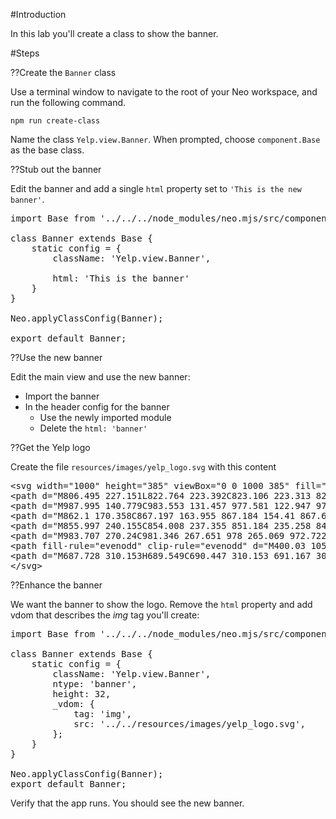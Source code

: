 #Introduction

In this lab you'll create a class to show the banner.

#Steps

??Create the `Banner` class

Use a terminal window to navigate to the root of your Neo workspace, 
and run the following command. 

    npm run create-class

Name the class `Yelp.view.Banner`. When prompted, choose `component.Base` as the 
base class.

??Stub out the banner

Edit the banner and add a single `html` property set to `'This is the new banner'`.

<pre class="runnable readonly text 260">
import Base from '../../../node_modules/neo.mjs/src/component/Base.mjs';

class Banner extends Base {
    static config = {
        className: 'Yelp.view.Banner',

        html: 'This is the banner'
    }
}

Neo.applyClassConfig(Banner);

export default Banner;</pre>

??Use the new banner

Edit the main view and use the new banner:

- Import the banner
- In the header config for the banner
    - Use the newly imported module
    - Delete the `html: 'banner'`

??Get the Yelp logo

Create the file `resources/images/yelp_logo.svg` with this content

<pre class="runnable readonly text 200">
&lt;svg width="1000" height="385" viewBox="0 0 1000 385" fill="none" xmlns="http://www.w3.org/2000/svg">
&lt;path d="M806.495 227.151L822.764 223.392C823.106 223.313 823.671 223.183 824.361 222.96C828.85 221.753 832.697 218.849 835.091 214.862C837.485 210.874 838.241 206.113 837.198 201.582C837.175 201.482 837.153 201.388 837.13 201.289C836.596 199.117 835.66 197.065 834.37 195.239C832.547 192.926 830.291 190.991 827.728 189.542C824.711 187.82 821.553 186.358 818.289 185.171L800.452 178.659C790.441 174.937 780.432 171.309 770.328 167.771C763.776 165.439 758.224 163.393 753.4 161.901C752.49 161.62 751.485 161.34 750.669 161.058C744.837 159.271 740.739 158.53 737.272 158.505C734.956 158.42 732.649 158.841 730.511 159.738C728.283 160.699 726.282 162.119 724.639 163.906C723.822 164.835 723.054 165.806 722.337 166.815C721.665 167.843 721.049 168.907 720.491 170.001C719.876 171.174 719.348 172.391 718.911 173.642C715.6 183.428 713.951 193.7 714.032 204.029C714.091 213.368 714.342 225.354 719.475 233.479C720.712 235.564 722.372 237.366 724.348 238.769C728.004 241.294 731.7 241.627 735.544 241.904C741.289 242.316 746.855 240.905 752.403 239.623L806.45 227.135L806.495 227.151Z" fill="#FF1A1A"/>
&lt;path d="M987.995 140.779C983.553 131.457 977.581 122.947 970.328 115.601C969.39 114.669 968.385 113.806 967.321 113.02C966.339 112.283 965.318 111.598 964.264 110.967C963.18 110.373 962.065 109.837 960.924 109.362C958.668 108.476 956.25 108.077 953.829 108.19C951.513 108.322 949.254 108.956 947.207 110.049C944.105 111.591 940.748 114.07 936.283 118.221C935.666 118.834 934.891 119.525 934.195 120.177C930.511 123.641 926.413 127.911 921.536 132.883C914.002 140.497 906.583 148.152 899.21 155.89L886.017 169.571C883.601 172.071 881.401 174.771 879.441 177.643C877.771 180.07 876.59 182.799 875.963 185.678C875.6 187.886 875.653 190.142 876.12 192.329C876.143 192.429 876.164 192.523 876.187 192.622C877.229 197.154 879.988 201.103 883.883 203.637C887.778 206.172 892.505 207.094 897.068 206.211C897.791 206.106 898.352 205.982 898.693 205.898L969.033 189.646C974.576 188.365 980.202 187.191 985.182 184.3C988.522 182.363 991.699 180.443 993.878 176.569C995.043 174.441 995.748 172.092 995.948 169.675C997.027 160.089 992.021 149.202 987.995 140.779Z" fill="#FF1A1A"/>
&lt;path d="M862.1 170.358C867.197 163.955 867.184 154.41 867.64 146.607C869.174 120.536 870.79 94.4619 872.07 68.3766C872.56 58.4962 873.624 48.7498 873.036 38.7944C872.552 30.5816 872.492 21.1521 867.307 14.4122C858.154 2.52688 838.636 3.50371 825.319 5.34732C821.239 5.91358 817.153 6.6749 813.099 7.64807C809.045 8.62124 805.033 9.6841 801.108 10.9412C788.329 15.127 770.365 22.8103 767.323 37.5341C765.608 45.858 769.672 54.3727 772.824 61.9691C776.645 71.1774 781.865 79.4721 786.622 88.1401C799.198 111.024 812.008 133.765 824.782 156.53C828.597 163.326 832.755 171.933 840.135 175.454C840.623 175.667 841.121 175.856 841.628 176.018C844.937 177.272 848.545 177.513 851.993 176.712C852.201 176.664 852.405 176.617 852.608 176.57C855.792 175.704 858.675 173.973 860.937 171.568C861.345 171.185 861.734 170.782 862.1 170.358Z" fill="#FF1A1A"/>
&lt;path d="M855.997 240.155C854.008 237.355 851.184 235.258 847.931 234.162C844.677 233.065 841.16 233.027 837.881 234.051C837.111 234.307 836.361 234.618 835.636 234.983C834.515 235.554 833.445 236.221 832.439 236.976C829.507 239.148 827.039 241.97 824.791 244.8C824.221 245.522 823.7 246.483 823.022 247.1L811.708 262.663C805.295 271.382 798.971 280.123 792.7 289.003C788.608 294.735 785.068 299.576 782.273 303.859C781.743 304.666 781.193 305.567 780.689 306.284C777.338 311.469 775.441 315.252 774.467 318.622C773.735 320.862 773.503 323.234 773.788 325.572C774.1 328.008 774.92 330.35 776.195 332.447C776.873 333.499 777.604 334.516 778.385 335.495C779.196 336.436 780.058 337.332 780.966 338.18C781.936 339.105 782.973 339.957 784.07 340.729C791.879 346.162 800.428 350.066 809.421 353.083C816.904 355.567 824.682 357.053 832.555 357.504C833.894 357.572 835.237 357.543 836.572 357.417C837.809 357.309 839.04 357.136 840.26 356.9C841.479 356.615 842.681 356.266 843.863 355.853C846.162 354.993 848.255 353.66 850.008 351.94C851.667 350.279 852.944 348.276 853.749 346.07C855.057 342.81 855.917 338.671 856.483 332.526C856.532 331.652 856.657 330.604 856.744 329.644C857.19 324.545 857.395 318.556 857.723 311.514C858.276 300.685 858.71 289.903 859.053 279.09C859.053 279.09 859.782 259.875 859.78 259.865C859.946 255.437 859.81 250.53 858.582 246.121C858.042 244.008 857.17 241.994 855.997 240.155V240.155Z" fill="#FF1A1A"/>
&lt;path d="M983.707 270.24C981.346 267.651 978 265.069 972.722 261.878C971.961 261.453 971.068 260.886 970.244 260.392C965.85 257.749 960.557 254.969 954.374 251.611C944.876 246.396 935.372 241.312 925.778 236.271L908.825 227.28C907.946 227.024 907.053 226.389 906.225 225.989C902.968 224.432 899.516 222.978 895.932 222.311C894.697 222.074 893.444 221.944 892.186 221.923C891.375 221.913 890.565 221.962 889.761 222.07C886.371 222.595 883.234 224.178 880.795 226.591C878.356 229.005 876.74 232.128 876.178 235.513C875.919 237.667 875.998 239.847 876.411 241.976C877.24 246.487 879.254 250.95 881.338 254.858L890.391 271.824C895.428 281.394 900.526 290.907 905.752 300.391C909.123 306.578 911.929 311.871 914.557 316.26C915.055 317.085 915.62 317.974 916.046 318.738C919.245 324.013 921.815 327.333 924.421 329.715C926.109 331.345 928.132 332.586 930.349 333.351C932.68 334.124 935.146 334.398 937.59 334.155C938.832 334.008 940.066 333.795 941.286 333.516C942.488 333.193 943.672 332.808 944.833 332.362C946.087 331.889 947.305 331.327 948.478 330.678C955.36 326.82 961.703 322.07 967.345 316.552C974.112 309.894 980.093 302.633 984.745 294.321C985.392 293.145 985.952 291.924 986.422 290.667C986.86 289.504 987.24 288.319 987.558 287.118C987.834 285.896 988.045 284.662 988.191 283.418C988.422 280.977 988.138 278.514 987.358 276.19C986.591 273.963 985.345 271.932 983.707 270.24V270.24Z" fill="#FF1A1A"/>
&lt;path fill-rule="evenodd" clip-rule="evenodd" d="M400.03 105.19C400.03 91.2089 411.42 79.7877 425.167 79.7877C438.717 79.7877 449.714 91.2089 450.303 105.387V303.682C450.303 317.663 438.913 329.084 425.167 329.084C411.027 329.084 400.03 317.663 400.03 303.682V105.19ZM376.657 227.672C376.461 231.61 375.479 238.896 370.373 244.213C364.874 249.923 357.412 251.302 353.092 251.302C335.123 251.4 317.155 251.45 299.187 251.499C281.218 251.548 263.248 251.597 245.279 251.696C246.85 256.619 249.992 264.101 257.062 270.994C261.382 275.129 265.506 277.492 267.273 278.476C269.434 279.855 276.896 283.793 286.126 283.793C295.945 283.793 304.586 280.642 313.03 276.31L313.736 275.945C319.604 272.904 325.66 269.766 332.079 268.631C338.363 267.646 345.04 268.827 349.949 273.16C355.841 278.279 358.197 285.762 356.037 293.442C353.484 302.106 346.218 309.589 338.559 314.118C334.239 316.678 329.526 318.844 324.813 320.617C318.725 322.783 312.441 324.358 306.157 325.343C299.872 326.327 293.392 326.721 286.911 326.524H286.911C283.769 326.524 280.431 326.524 277.092 326.13C273.558 325.736 270.023 324.949 266.684 324.161C261.186 322.98 256.08 321.207 250.974 318.844C246.064 316.678 241.155 313.921 236.638 310.771C232.121 307.62 227.997 303.879 224.07 299.94C220.338 296.002 216.804 291.67 213.662 286.944C203.057 270.797 198.147 250.908 199.129 231.61C199.915 212.706 206.199 193.802 217.589 178.443C218.823 176.519 220.247 174.883 221.596 173.333C222.18 172.663 222.75 172.008 223.284 171.354C237.35 154.158 256.142 148.716 263.894 146.471L264.328 146.345C286.519 140.044 304.978 144.179 312.441 146.345C316.172 147.33 337.185 153.828 353.484 171.354C354.27 172.141 356.43 174.701 359.179 178.443C369.505 192.508 373.066 205.605 374.272 210.042L374.301 210.146C375.479 214.478 376.657 220.386 376.657 227.672ZM261.382 195.181C249.992 204.436 246.85 216.251 246.064 219.992H331.686C330.901 216.448 327.562 204.436 316.172 195.181C304.586 185.925 292.41 185.335 288.679 185.335C284.948 185.335 272.772 185.925 261.382 195.181ZM586.98 142.998C564.593 142.998 544.169 153.041 529.637 169.385V168.794C529.048 155.6 518.05 144.967 504.696 144.967C490.753 144.967 479.56 156.191 479.56 170.172V359.409C479.56 373.391 490.753 384.615 504.696 384.615C518.64 384.615 529.833 373.391 529.833 359.409V352.123V300.334C544.365 316.482 564.593 326.721 587.176 326.721C632.147 326.721 668.674 285.959 668.674 235.155C668.478 184.35 631.951 142.998 586.98 142.998ZM575.983 285.566C550.453 285.566 529.637 263.314 529.637 235.549C529.637 207.586 550.257 185.335 575.983 185.335C601.512 185.335 622.328 207.586 622.328 235.549C622.132 263.314 601.512 285.566 575.983 285.566ZM161.425 248.348L153.177 266.464C149.446 274.341 145.715 282.415 142.18 290.488C141.052 292.966 139.916 295.494 138.764 298.057C123.068 332.981 104.44 374.43 63.8242 383.236C44.1861 387.568 14.5327 381.661 3.5354 363.15C-7.4619 344.443 8.83767 322.979 29.8504 327.902C33.1646 328.641 36.4235 330.266 39.7101 331.904C45.187 334.635 50.7406 337.404 56.7545 336.173C62.4495 335.188 65.9844 331.053 70.5011 325.736C76.7853 318.45 79.5346 310.771 80.7129 306.242C80.6147 306.045 80.5165 305.798 80.4183 305.552C80.3201 305.306 80.2219 305.06 80.1237 304.863C75.0117 295.326 70.5473 286.8 66.8178 279.677C64.3868 275.034 62.2681 270.987 60.4857 267.646C56.8287 260.714 54.0662 255.473 51.918 251.398C45.6449 239.497 44.609 237.532 41.8296 232.398C35.7418 220.78 29.2612 209.555 22.5843 198.331C15.3182 186.122 7.85577 172.535 13.9436 158.16C18.8531 146.542 31.4214 140.634 43.4006 144.376C56.0403 148.212 61.6377 160.239 66.8724 171.487C67.8188 173.52 68.7534 175.528 69.7156 177.458C78.16 194.196 86.4079 210.934 94.6559 227.672C95.382 229.336 96.4917 231.605 97.8402 234.362C99.0447 236.824 100.44 239.676 101.922 242.834C102.697 244.475 103.434 246.002 104.101 247.382C104.954 249.149 105.691 250.676 106.242 251.892C110.072 242.342 113.95 232.841 117.829 223.34C121.707 213.839 125.586 204.337 129.415 194.787C129.522 194.253 130.436 192.216 131.813 189.145C132.977 186.549 134.473 183.215 136.092 179.427C136.64 178.133 137.191 176.79 137.755 175.417C142.856 162.995 148.988 148.06 162.604 143.982C172.423 141.028 183.42 144.967 189.115 153.237C192.061 157.372 193.239 162.098 193.435 166.824C193.593 177.275 188.545 188.491 184.212 198.115C183.157 200.459 182.144 202.708 181.26 204.829C181.219 204.91 181.048 205.296 180.739 205.988C179.541 208.679 176.278 216.005 170.655 228.066C168.626 232.389 166.679 236.713 164.707 241.09C163.626 243.491 162.538 245.907 161.425 248.348Z" fill="black"/>
&lt;path d="M687.728 310.153H689.549C690.447 310.153 691.167 309.923 691.706 309.462C692.256 308.99 692.532 308.395 692.532 307.676C692.532 306.833 692.29 306.232 691.807 305.872C691.324 305.502 690.56 305.316 689.515 305.316H687.728V310.153ZM695.043 307.608C695.043 308.507 694.801 309.305 694.318 310.002C693.846 310.687 693.178 311.198 692.313 311.535L696.324 318.193H693.492L690.004 312.226H687.728V318.193H685.234V303.176H689.633C691.498 303.176 692.863 303.541 693.728 304.271C694.605 305.002 695.043 306.114 695.043 307.608ZM677.228 310.676C677.228 308.429 677.79 306.322 678.914 304.356C680.037 302.389 681.582 300.839 683.549 299.704C685.515 298.569 687.633 298.002 689.902 298.002C692.15 298.002 694.256 298.564 696.223 299.687C698.189 300.811 699.74 302.356 700.874 304.322C702.009 306.288 702.577 308.406 702.577 310.676C702.577 312.889 702.032 314.968 700.942 316.912C699.852 318.856 698.324 320.412 696.358 321.58C694.391 322.749 692.24 323.333 689.902 323.333C687.577 323.333 685.431 322.754 683.464 321.597C681.498 320.429 679.964 318.872 678.863 316.929C677.773 314.985 677.228 312.901 677.228 310.676ZM678.998 310.676C678.998 312.62 679.487 314.44 680.464 316.136C681.442 317.822 682.773 319.153 684.459 320.131C686.155 321.097 687.97 321.58 689.902 321.58C691.858 321.58 693.672 321.092 695.346 320.114C697.02 319.136 698.346 317.816 699.324 316.153C700.313 314.479 700.807 312.653 700.807 310.676C700.807 308.721 700.318 306.906 699.341 305.232C698.363 303.558 697.037 302.232 695.363 301.255C693.7 300.266 691.88 299.771 689.902 299.771C687.947 299.771 686.133 300.26 684.459 301.238C682.785 302.215 681.453 303.541 680.464 305.215C679.487 306.878 678.998 308.698 678.998 310.676Z" fill="black"/>
&lt;/svg>
</pre>


??Enhance the banner

We want the banner to show the logo. Remove the `html` property and add
vdom that describes the _img_ tag you'll create:

<pre class="runnable readonly text 400">
import Base from '../../../node_modules/neo.mjs/src/component/Base.mjs';

class Banner extends Base {
    static config = {
        className: 'Yelp.view.Banner',
        ntype: 'banner',
        height: 32,
        _vdom: {
            tag: 'img',
            src: '../../resources/images/yelp_logo.svg',
        };
    }
}

Neo.applyClassConfig(Banner);
export default Banner;
</pre>

Verify that the app runs. You should see the new banner.

